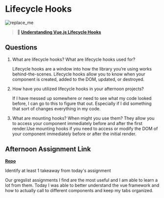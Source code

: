 # Lifecycle Hooks

![replace_me](https://codeworks.blob.core.windows.net/public/assets/img/illustrations/placeholder.svg)

> **📖 [Understanding Vue.js Lifecycle Hooks](https://codeworksacademy.com/fs-student-guide/resources/wk6/03-Vue-Lifecycle-Hooks)**

## Questions

1. What are lifecycle hooks? What are lifecycle hooks used for?

    Lifecycle hooks are a window into how the library you’re using works behind-the-scenes. Lifecycle hooks allow you to know when your component is created, added to the DOM, updated, or destroyed.

2. How have you utilized lifecycle hooks in your afternoon projects?

    If I have messed up somewhere or need to see what my code looked before, I can go to this to figure that out. Especially if I did something that sort of changes everything in my code. 

3. What are mounting hooks? When might you use them?
    They allow you to access your component immediately before and after the first render.Use mounting hooks if you need to access or modify the DOM of your component immediately before or after the initial render.

## Afternoon Assignment Link

**[Repo](https://github.com/autumnlay/late-fall21-gregslist-vue)**

Identify at least 1 takeaway from today's assignment

Our gregslist assignments I find are the most useful and I am able to learn a lot from them. Today I was able to better understand the vue framework and how to actually call to different components and keep my tabs organized.
